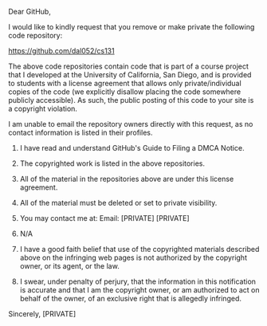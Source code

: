 Dear GitHub,

I would like to kindly request that you remove or make private the
following code repository:

https://github.com/dal052/cs131

The above code repositories contain code that is part of a course project
that I developed at the University of California, San Diego, and is
provided to students with a license agreement that allows only
private/individual copies of the code (we explicitly disallow placing the
code somewhere publicly accessible). As such, the public posting of this
code to your site is a copyright violation.

I am unable to email the repository owners directly with this request, as
no contact information is listed in their profiles.

1. I have read and understand GitHub's Guide to Filing a DMCA Notice.

2. The copyrighted work is listed in the above repositories.

3. All of the material in the repositories above are under this license
agreement.

4. All of the material must be deleted or set to private visibility.

5. You may contact me at:
Email: [PRIVATE]
[PRIVATE]

6. N/A

7. I have a good faith belief that use of the copyrighted materials
described above on the infringing web pages is not authorized by the
copyright owner, or its agent, or the law.

8. I swear, under penalty of perjury, that the information in this
notification is accurate and that I am the copyright owner, or am
authorized to act on behalf of the owner, of an exclusive right that is
allegedly infringed.

Sincerely,
[PRIVATE]
